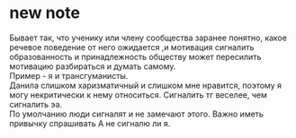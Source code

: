 # new note
Бывает так, что ученику или члену сообщества заранее понятно, какое речевое поведение от него ожидается ,и мотивация сигналить образованность и принадлежность обществу может пересилить мотивацию разбираться и думать самому.  
Пример - я и трансгуманисты.   
Данила слишком харизматичный и слишком мне нравится, поэтому я могу некритически к нему относиться. Сигналить тг веселее, чем сигналить эа.  
По умолчанию люди сигналят и не замечают этого. Важно иметь привычку спрашивать А не сигналю ли я.